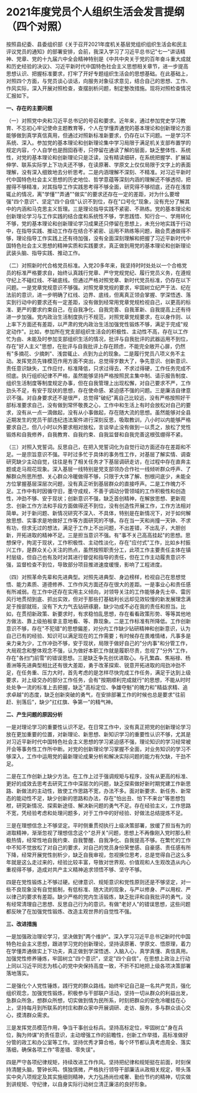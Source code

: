 # 2021年度党员个人组织生活会发言提纲（四个对照）

按照县纪委、县委组织部《关于召开2021年度机关基层党组织组织生活会和民主评议党员的通知》的部署安排，会前，我深入学习了习近平总书记"七一"讲话精神、党章、党的十九届六中全会精神特别是《中共中央关于党的百年奋斗重大成就和历史经验的决议》、习近平新时代中国特色社会主义思想相关章节，进一步提高思想认识、把握标准要求，打牢了开好专题组织生活会的思想基础。在此基础上，对照四个方面，与党员谈心谈话，向服务对象征求意见，结合自己的思想、工作、作风实际，深入开展对照检查，查摆剖析问题，制定整改措施。现将对照检查情况汇报如下。

**一、存在的主要问题**

（一）对照党中央和习近平总书记的号召和要求。近年来，通过参加党史学习教育、不忘初心牢记使命主题教育等，个人在学懂弄通党的基本理论和创新理论方面能够做到真学真信真用，但通过对照新标准新要求，仍存在以下问题。一是学习不系统、深入。参加党的基本理论和创新理论集中学习局限于满足机关支部布置学的规定内容，个人自学也是囫囵吞枣，只停留在通读了解的层面，缺乏整体性、系统性，对党的基本理论和创新理论只是泛读，没有精读细研，在系统把握学、扩展延伸学、联系实际学上下功夫还不够，在读原著、学原文上仅仅局限于文字上的表面理解，没有深入细致地去分析思考。二是内涵理解不深刻、不精准。对习近平新时代中国特色社会主义思想的历史地位、哲学意蕴等深刻内涵的理解还不够透彻，把握得不够精准，对其指导工作实践思考得不够全面，研究得不够彻底，还存在浅尝辄止的情况，离"学懂""弄通""做实"的要求还存在一定的差距，对为什么要增强"四个意识"、坚定"四个自信"认识不到位，存在"口号化"现象，没有充分了解其中的内涵和马克思主义哲理。三是理论指导实践不紧密、不熟练。党的基本理论和创新理论学习与工作实践的结合度和系统性不够，学思践悟、知行合一、学用转化不够，党的基本理论和创新理论学习成果还只停留在思想上，未充分地实践于行动中，在指导实践、推动工作存在结合不紧密、运用不熟练等问题，融会贯通做得不够，理论指导工作实践上还有待加强，没有全面深刻理解和把握了习近平新时代中国特色社会主义思想的精神实质和实践要求，真正做到用党的基本理论和创新理论武装头脑、指导实践、推动工作。

（二）对照新时代合格党员标准。入党20多年来，我坚持时时处处以一个合格党员的标准严格要求自，始终认真践行党章、严守党规党纪、履行党员义务，在遵规守纪上不碰红线、不破底线。但通过严格对照党章、新时代党员标准，仍存在以下问题。一是党章党规意识不够强。对照党章党规的要求，牢固树立纪严于法、纪在法前的意识，进一步明确了红线、边界、底线，但离真正领会掌握、学深悟透、落实到行动中的要求还有一定差距，没有做到经常用党章党规检视自己，以更高的标准、更严的要求约束自己，在自我净化、自我完善、自我革新、自我提高上还有待进一步加强。党内政治生活制度执行不规范，对照党章党规要求，在以身作则、以上率下方面还有差距，以严肃的党内政治生活加强党性锻炼不够，满足于完成"规定动作"。比如，参加所在党支部组织生活会的积极性、主动性不高，存在以工作忙为由、未能及时参加支部组织生活的情况，批评与自我批评的武器运用不到位，存在"好人主义"思想，在批评与自我批评上存在顾虑，不能完全敞开心扉，仍然有"多摘花、少摘刺"、浅尝辄止、点到为止的现象。二是履行党员八项义务不主动。发挥党员先锋模范作用方面不突出，总觉得岁数大了，争先意识、创新意识、责任意识缺失，工作应付，标准降低，只求过得去，不求过得硬，工作任务完成不彻底。执行组织纪律不严格，虽然能够坚持严格按照民主集中制、请示报告制度、组织生活制度等制度规定办事，但在自我管理上出现松懈，对自己要求不严，工作劲头不足，有安于现状的思想，存在使命感、紧迫感不强的问题。三是廉洁自律意识不强。对自身要求还不是很严，总觉得"破纪"离自己比较远，没有严格按照好干部标准要求自己，没有做到常怀敬畏之心，工作中和生活上有时会放松对自己的要求，没有从一点一滴做起，没有从小事做起，存在随大流的思想。虽然能够对全县近期发生的党员干部违纪违法案件进行深刻反思，吸取教训，八小时以内能够严格要求自己，但八小时以外要求相对放松，言谈举止没有做到一以贯之，放松了党性锻炼和自我修养，自我教育、自我约束、自我监督和自我完善这根弦绷得不紧。

（三）对照入党誓词。反思自己，在把入党誓词化为自觉行动方面还存在差距和不足。一是宗旨意识不强。平时过多忙于具体的事务性工作，对基层了解实情、调查研究缺少主动自觉，往往是有了相关任务才下基层调研走访，在过程中存在直奔主题或走马观花现象。深入基层一线特别是党支部领办合作社一线倾听群众呼声、了解群众所思所想、关心群众冷暖做得不够，只限于大体了解、刨根问底少，未能全方位掌握基层深层次问题，没有真正听到基层群众的直接呼声。二是工作魄力不足。工作中有时因循守旧，墨守成规，不善于调动分管领域的工作积极性和创造性，冲劲不够、安于现状；创新意识不强，缺乏首创精神，在解放思想、更新观念、创新工作方法和手段方面做得还不到位，没有创造性开展工作，工作方法相对简单。对于新问题、新情况研究不深入、不具体，特别是在新情况下，对于如何解放思想、实事求是地做好工作等方面研究的不够。存在当一天和尚撞一天钟、不求有功，但求无过的想法，满足于工作上不出问题，不出差错，不出乱子，大胆创新，开拓进取的精神不足。三是担当意识不强。有"事不关己高高挂起"的思想。思想保守，拘泥于现状，工作积极性、主动性淡化，存在"应付式"工作，比如乡村振兴工作，是群众关心关注的热点，虽然按照职责分工，此项工作主要责任主体在镇村层级，但自己也有及时对其进行督促和指导的责任，但在工作主动履责意识不强，监督检查不到位，导致部分项目推进速度缓慢，影响了工程进度。

（四）对照革命先辈和先进典型。对照先进典型、身边榜样，检视自己在思想觉悟、能力素质、道德修养、工作作风方面还存在很大的差距。一是事业心和责任感有所减弱。在工作中还存在实用主义倾向，对领导关注的工作能够身先士卒、雷厉风行地贯彻到底、抓出实效，但对于那些打基础利长远却见效较慢的新发展理念满足于按部就班，没有下大力气去钻研琢磨，缺少功成不必在我的责任和担当。比如，在贯彻新政策、新要求时，有求稳怕乱思想，存在看看政策形势、等等其他地方做法、靠上级拍板拿主意地看、等、靠现象。二是工作标准有所降低。工作创新意识不够，存在"不犯错"的思想偏差，对分内工作缺少钻研精神和创新意识，认为自己已有的经验、知识可以满足现在的工作需要；有时候存在畏难情绪，凡事多是亲力亲为少，工作冲劲不够，安于现状，局限于做好自己的"分内事"和分管工作，大局观念和整体观念不强，认为做好本职工作就是履职尽责，忽视了"分外"工作，存在"各扫门前雪"的错误思想。三是缺乏争先创优进取心。与孔繁森、焦裕禄、杨善洲等先进典型相比还有很大差距，勇于改革探索、锐意开拓进取的闯劲冲劲不足，在任务重、压力大时，首先考虑的是怎样尽快完成工作任务，满足于达到上级要求，对上级交办的部分工作任务，会有"按期顺利完成就行"的思想，不能从时时处处争一流的标准上去把握，缺乏"高标定位、争雄夺魁"的魄力和"精益求精、追求卓越"的态度，缺乏创新突破的勇气，在安排部署工作的时候也总是要求"往前赶、别落后"，缺少"扛红旗、争第一"的精气神。

**二、产生问题的原因分析**

一是对理论学习的重要性认识不足。在日常工作中，没有真正把党的创新理论学习放在更加重要的位置，对新理论、新思想、新知识学习的重要性认识不够，尤其是对习近平新时代中国特色社会主义思想的学习紧迫感不强，理论知识的学习经常被开会等事务性工作所中断。对党的创新理论学习掌握不全面，对业务知识的学习不够深入，工作中运用党的最新理论成果分析和解决实际问题的能力有欠缺，干劲不足。

二是在工作创新上缺少方法。在工作上过于强调规矩与程序，没有从更高的标准、更好的成效去思考去研究工作中深层次的问题，缺乏探索做好新时期党建工作新思路、新做法的主动性，致使工作思路不宽，办法不多。面对新要求、新任务、新常态的能动性不足，缺少创新的思路和办法，存在"怕出丑、怕下不来台"等思想包袱，研究新情况、探索新途径、解决新问题的勇气不足。存在经验主义，工作思路不宽，凭经验考虑和处理问题多，对于工作中的好经验、好做法总结提炼不足。

三是在理想信念上不够坚定。平时侧重贯彻执行上级决策部署，放缓了担当有为的进取精神，渐渐忽视了理想信念这个"总开关"问题，思想上不再像刚入党时那么积极热情，经常性地自我约束、自我警醒、自我净化、自我提高不够。在繁忙的工作中不知不觉放松了对自己的要求，对自己的党员身份荣誉感、自豪感、责任感有所下降，经常开展党性剖析少，缺乏自我审视，忽视换位思考，总是觉得自己这么多年就是这么走过来的，经验比较丰富，导致对世界观、价值观和人生观改造从内心重视得不够，造成对共产主义精神追求领悟不够、坚守不够。

四是在党性锻炼上不够过硬。纪律意识、规矩意识和党性原则还是不够坚定，对一些不良现象没有自觉抵制，有低标准、随大流的现象，与严以修身、严以用权、严以律己的要求有差距。缺少严格的党内生活锻炼，缺乏批评和自我批评的勇气，没有经常清理自己思想、反思自己行为的意识。有做"老好人"的错误思想，这些问题都反映了在加强党性锻炼、改造主观世界的自觉性不强。

**三、改进措施**

一是加强政治理论学习，坚决做到"两个维护"。深入学习习近平总书记新时代中国特色社会主义思想，跟进学习党的创新理论，坚持读原著、学原文、悟原理，着力在学懂弄通做实上下功夫，真正做到学深悟透、入脑入心，真学真懂、真信真用。加强党性修养锤炼，牢固树立"四个意识"，坚定"四个自信"，在思想上政治上行动上同以习近平同志为核心的党中央保持高度一致，不折不扣地把上级各项决策部署落地落实。

二是强化个人党性锤炼，践行党的群众路线。始终牢记自己是一名共产党员，强化组织观念，加强党性锻炼，积极参与干部联户活动，坚持一切从群众的利益出发，急群众所急，想群众所想，切实做到情为民所系，时刻把群众的安危冷暖挂在心上，坚持每月到所联系的村庄和群众家中开展调研、走访、服务，多与群众谈心交心，摸清群众需求。

三是发挥党员模范作用，争当干事创业标兵。坚持高标定位，牢固树立"身在兵位，胸为帅谋"的责任意识，主动增强工作的前瞻性，创新工作举措，高标准做好分管的政工和办公室等工作。坚持优秀才算合格，每个环节都认真考虑周全、落实落细，确保各项工作"零差错、零失误"。

四是严守各项纪律规矩，持续改进工作作风。坚持把纪律和规矩挺在前面，时刻保持清醒头脑，警钟长鸣、慎独慎微，严格执行领导干部廉洁从政相关规定，带头落实中央八项规定及其实施细则精神，大力弘扬尚俭戒奢、勤俭节约的精神，切实做到讲规矩、守纪律，以自身实际行动树立清正廉洁的良好形象。
